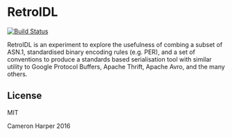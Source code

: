 RetroIDL
========

[![Build Status](https://travis-ci.org/cjhdev/retro_idl.svg?branch=master)](https://travis-ci.org/cjhdev/retro_idl)

RetroIDL is an experiment to explore the usefulness of combing a subset
of ASN.1, standardised binary encoding rules (e.g. PER),
and a set of conventions to produce a standards based serialisation tool
with similar utility to Google Protocol Buffers, Apache Thrift,
Apache Avro, and the many others.

## License

MIT

Cameron Harper 2016

